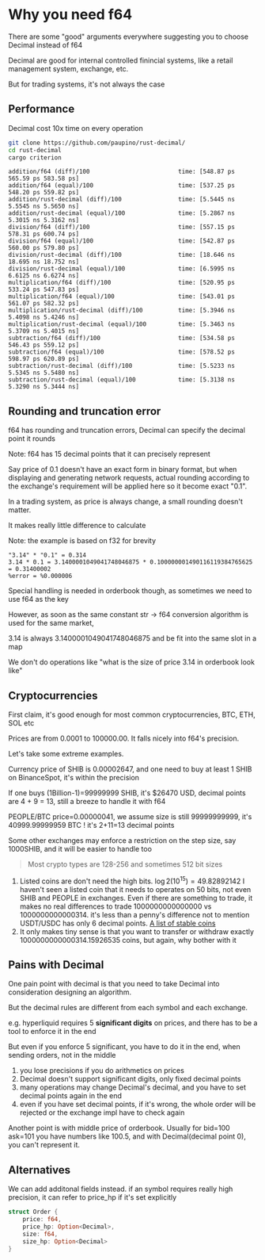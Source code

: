 # Why you need f64

There are some "good" arguments everywhere suggesting you to choose Decimal instead of f64

Decimal are good for internal controlled finincial systems, like a retail management system, exchange, etc.

But for trading systems, it's not always the case

## Performance

Decimal cost 10x time on every operation

```bash
git clone https://github.com/paupino/rust-decimal/
cd rust-decimal
cargo criterion
```

```text
addition/f64 (diff)/100                         time: [548.87 ps 565.59 ps 583.58 ps]     
addition/f64 (equal)/100                        time: [537.25 ps 548.20 ps 559.82 ps]
addition/rust-decimal (diff)/100                time: [5.5445 ns 5.5545 ns 5.5650 ns]
addition/rust-decimal (equal)/100               time: [5.2867 ns 5.3015 ns 5.3162 ns]
division/f64 (diff)/100                         time: [557.15 ps 578.31 ps 600.74 ps]   
division/f64 (equal)/100                        time: [542.87 ps 560.00 ps 579.80 ps]
division/rust-decimal (diff)/100                time: [18.646 ns 18.695 ns 18.752 ns]
division/rust-decimal (equal)/100               time: [6.5995 ns 6.6125 ns 6.6274 ns]
multiplication/f64 (diff)/100                   time: [520.95 ps 533.24 ps 547.83 ps]
multiplication/f64 (equal)/100                  time: [543.01 ps 561.07 ps 582.32 ps]
multiplication/rust-decimal (diff)/100          time: [5.3946 ns 5.4098 ns 5.4246 ns]
multiplication/rust-decimal (equal)/100         time: [5.3463 ns 5.3709 ns 5.4015 ns]
subtraction/f64 (diff)/100                      time: [534.58 ps 546.43 ps 559.12 ps]
subtraction/f64 (equal)/100                     time: [578.52 ps 598.97 ps 620.89 ps]
subtraction/rust-decimal (diff)/100             time: [5.5233 ns 5.5345 ns 5.5480 ns]
subtraction/rust-decimal (equal)/100            time: [5.3138 ns 5.3290 ns 5.3444 ns]

```

## Rounding and truncation error

f64 has rounding and truncation errors, Decimal can specify the decimal point it rounds

Note: f64 has 15 decimal points that it can precisely represent

Say price of 0.1 doesn't have an exact form in binary format, but when displaying and generating network requests,
actual rounding according to the exchange's requirement will be applied here so it become exact "0.1".

In a trading system, as price is always change, a small rounding doesn't matter.

It makes really little difference to calculate

Note: the example is based on f32 for brevity

```text
"3.14" * "0.1" = 0.314
3.14 * 0.1 = 3.1400001049041748046875 * 0.100000001490116119384765625 = 0.31400002
%error = %0.000006
```

Special handling is needed in orderbook though, as sometimes we need to use f64 as the key

However, as soon as the same constant str -> f64 conversion algorithm is used for the same market,

3.14 is always 3.1400001049041748046875 and be fit into the same slot in a map

We don't do operations like "what is the size of price 3.14 in orderbook look like"

## Cryptocurrencies

First claim, it's good enough for most common cryptocurrencies, BTC, ETH, SOL etc

Prices are from 0.0001 to 100000.00. It falls nicely into f64's precision.

Let's take some extreme examples.

Currency price of SHIB is 0.00002647, and one need to buy at least 1 SHIB on BinanceSpot, it's within the precision

If one buys (1Billion-1)=99999999 SHIB, it's $26470 USD, decimal points are 4 + 9 = 13, still a breeze to handle it with
f64

PEOPLE/BTC price=0.00000041, we assume size is still 99999999999, it's 40999.99999959 BTC !  it's 2+11=13 decimal points

Some other exchanges may enforce a restriction on the step size, say 1000SHIB, and it will be easier to handle too



> Most crypto types are 128-256 and sometimes 512 bit sizes

1. Listed coins are don't need the high bits. $\log2(10^{15})=49.82892142$ I haven't seen a listed coin that it needs to
   operates on 50 bits, not even SHIB and PEOPLE in exchanges. Even if there are something to trade, it makes no real
   differences to trade 1000000000000000 vs 1000000000000314. it's less than a penny's difference not to mention
   USDT/USDC has only 6 decimal
   points. [A list of stable coins](https://gist.github.com/chiro-hiro/81fa40e69bc98773b57701ad106e96f6)
2. It only makes tiny sense is that you want to transfer or withdraw exactly 1000000000000314.15926535 coins, but again,
   why bother with it

## Pains with Decimal

One pain point with decimal is that you need to take Decimal into consideration designing an algorithm.

But the decimal rules are different from each symbol and each exchange.

e.g. hyperliquid requires 5 **significant digits** on prices, and there has to be a tool to enforce it in the end

But even if you enforce 5 significant, you have to do it in the end, when sending orders, not in the middle

1. you lose precisions if you do arithmetics on prices
2. Decimal doesn't support significant digits, only fixed decimal points
3. many operations may change Decimal's decimal, and you have to set decimal points again in the end
4. even if you have set decimal points, if it's wrong, the whole order will be rejected or the exchange impl have to
   check again

Another point is with middle price of orderbook. Usually for bid=100 ask=101 you have numbers like 100.5, and with
Decimal(decimal point 0), you can't represent it.

## Alternatives

We can add additonal fields instead. if an symbol requires really high precision, it can refer to price_hp if it's set
explicitly

```rust
struct Order {
    price: f64,
    price_hp: Option<Decimal>,
    size: f64,
    size_hp: Option<Decimal>
}
```

